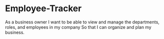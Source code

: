 # Employee-Tracker
As a business owner I want to be able to view and manage the departments, roles, and employees in my company So that I can organize and plan my business.

